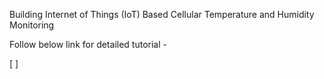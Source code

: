 Building Internet of Things (IoT) Based Cellular Temperature and Humidity Monitoring

Follow below link for detailed tutorial - 

[ ]

